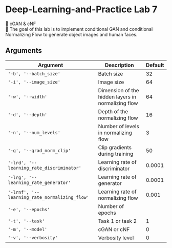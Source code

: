 # Deep-Learning-and-Practice Lab 7
🚀 cGAN & cNF  
🏹 The goal of this lab is to implement conditional GAN and conditional Normalizing Flow to generate object images and human faces.



## Arguments
|Argument|Description|Default|
|---|---|---|
|`'-b', '--batch_size'`|Batch size|32|
|`'-i', '--image_size'`|Image size|64|
|`'-w', '--width'`|Dimension of the hidden layers in normalizing flow|64|
|`'-d', '--depth'`|Depth of the normalizing flow|16|
|`'-n', '--num_levels'`|Number of levels in normalizing flow|3|
|`'-g', '--grad_norm_clip'`|Clip gradients during training|50|
|`'-lrd', '--learning_rate_discriminator'`|Learning rate of discriminator|0.0001|
|`'-lrg', '--learning_rate_generator'`|Learning rate of generator|0.0001|
|`'-lrnf', '--learning_rate_normalizing_flow'`|Learning rate of normalizing flow|0.001|
|`'-e', '--epochs'`|Number of epochs|
|`'-t', '--task'`|Task 1 or task 2|1|
|`'-m', '--model'`|cGAN or cNF|0|
|`'-v', '--verbosity'`|Verbosity level|0|